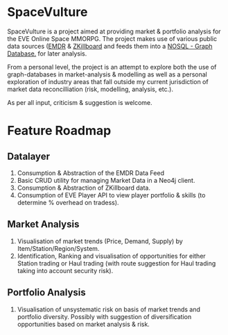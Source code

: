 # SpaceVulture

SpaceVulture is a project aimed at providing market & portfolio analysis for the EVE Online Space MMORPG. The project makes use of various public data sources ([EMDR](http://www.eve-emdr.com/en/latest/) & [ZKillboard](https://zkillboard.com/) and feeds them into a [NOSQL - Graph Database.](http://neo4j.com) for later analysis. 

From a personal level, the project is an attempt to explore both the use of graph-databases in market-analysis & modelling as well as a personal exploration of industry areas that fall outside my current jurisdiction of market data reconcilliation (risk, modelling, analysis, etc.).

As per all input, criticism & suggestion is welcome. 

# Feature Roadmap 
## Datalayer
1. Consumption & Abstraction of the EMDR Data Feed
2. Basic CRUD utility for managing Market Data in a Neo4j client.
3. Consumption & Abstraction of ZKillboard data. 
4. Consumption of EVE Player API to view player portfolio & skills (to determine % overhead on tradess).

## Market Analysis
1. Visualisation of market trends (Price, Demand, Supply) by Item/Station/Region/System.
2. Identification, Ranking and visualisation of opportunities for either Station trading or Haul trading (with route suggestion for Haul trading taking into account security risk). 

## Portfolio Analysis
1. Visualisation of unsystematic risk on basis of market trends and portfolio diversity. Possibly with suggestion of diversification opportunities based on market analysis & risk.



